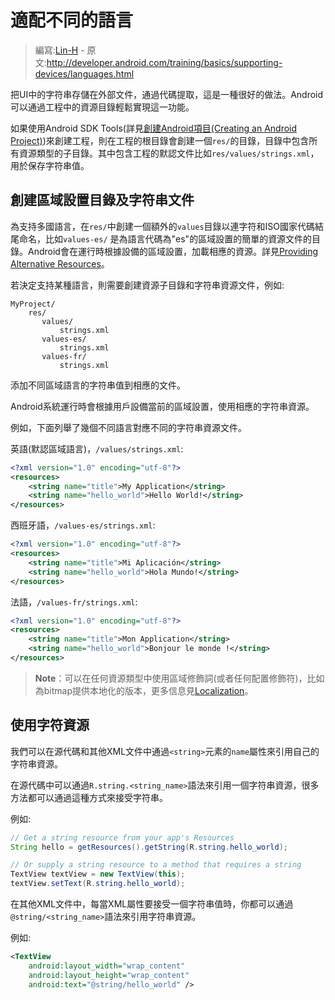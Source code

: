 # 適配不同的語言

> 編寫:[Lin-H](http://github.com/Lin-H) - 原文:<http://developer.android.com/training/basics/supporting-devices/languages.html>

把UI中的字符串存儲在外部文件，通過代碼提取，這是一種很好的做法。Android可以通過工程中的資源目錄輕鬆實現這一功能。

如果使用Android SDK Tools(詳見[創建Android項目(Creating an Android Project)](../../basics/firstapp/creating-project.html))來創建工程，則在工程的根目錄會創建一個`res/`的目錄，目錄中包含所有資源類型的子目錄。其中包含工程的默認文件比如`res/values/strings.xml`，用於保存字符串值。

## 創建區域設置目錄及字符串文件

為支持多國語言，在`res/`中創建一個額外的`values`目錄以連字符和ISO國家代碼結尾命名，比如`values-es/` 是為語言代碼為"es"的區域設置的簡單的資源文件的目錄。Android會在運行時根據設備的區域設置，加載相應的資源。詳見[Providing Alternative Resources](http://developer.android.com/guide/topics/resources/providing-resources.html#AlternativeResources)。

若決定支持某種語言，則需要創建資源子目錄和字符串資源文件，例如:

```
MyProject/
    res/
       values/
           strings.xml
       values-es/
           strings.xml
       values-fr/
           strings.xml
```

添加不同區域語言的字符串值到相應的文件。

Android系統運行時會根據用戶設備當前的區域設置，使用相應的字符串資源。

例如，下面列舉了幾個不同語言對應不同的字符串資源文件。

英語(默認區域語言)，`/values/strings.xml`:

```xml
<?xml version="1.0" encoding="utf-8"?>
<resources>
    <string name="title">My Application</string>
    <string name="hello_world">Hello World!</string>
</resources>
```

西班牙語，`/values-es/strings.xml`:

```xml
<?xml version="1.0" encoding="utf-8"?>
<resources>
    <string name="title">Mi Aplicación</string>
    <string name="hello_world">Hola Mundo!</string>
</resources>
```

法語，`/values-fr/strings.xml`:

```xml
<?xml version="1.0" encoding="utf-8"?>
<resources>
    <string name="title">Mon Application</string>
    <string name="hello_world">Bonjour le monde !</string>
</resources>
```

> **Note**：可以在任何資源類型中使用區域修飾詞(或者任何配置修飾符)，比如為bitmap提供本地化的版本，更多信息見[Localization](https://developer.android.com/guide/topics/resources/localization.html)。

## 使用字符資源

我們可以在源代碼和其他XML文件中通過`<string>`元素的`name`屬性來引用自己的字符串資源。

在源代碼中可以通過`R.string.<string_name>`語法來引用一個字符串資源，很多方法都可以通過這種方式來接受字符串。

例如:

```java
// Get a string resource from your app's Resources
String hello = getResources().getString(R.string.hello_world);

// Or supply a string resource to a method that requires a string
TextView textView = new TextView(this);
textView.setText(R.string.hello_world);
```

在其他XML文件中，每當XML屬性要接受一個字符串值時，你都可以通過`@string/<string_name>`語法來引用字符串資源。

例如:

```xml
<TextView
    android:layout_width="wrap_content"
    android:layout_height="wrap_content"
    android:text="@string/hello_world" />
```
